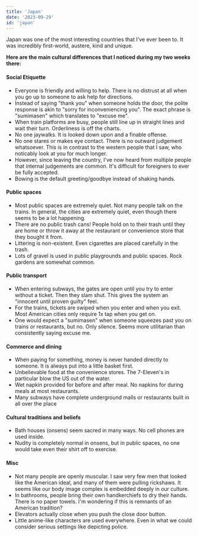 ```yaml
---
title: 'Japan'
date: '2023-09-29'
id: 'japan'
---
```

Japan was one of the most interesting countries that I've ever been to. It was incredibly first-world, austere, kind and unique.

**Here are the main cultural differences that I noticed during my two weeks there:**

#### Social Etiquette

- Everyone is friendly and willing to help. There is no distrust at all when you go up to someone to ask help for directions.
- Instead of saying "thank you" when someone holds the door, the polite response is akin to "sorry for inconveniencing you". The exact phrase is "sumimasen" which translates to "excuse me".
- When train platforms are busy, people still line up in straight lines and wait their turn. Orderliness is off the charts.
- No one jaywalks. It is looked down upon and a finable offense.
- No one stares or makes eye contact. There is no outward judgement whatsoever. This is in contrast to the western people that I saw, who noticably look at you for much longer.
- However, since leaving the country, I've now heard from multiple people that internal judgements are common. It's difficult for foreigners to ever be fully accepted.
- Bowing is the default greeting/goodbye instead of shaking hands.

#### Public spaces

- Most public spaces are extremely quiet. Not many people talk on the trains. In general, the cities are extremely quiet, even though there seems to be a lot happening.
- There are no public trash cans! People hold on to their trash until they are home or throw it away at the restaurant or convenience store that they bought it from.
- Littering is non-existent. Even cigarettes are placed carefully in the trash.
- Lots of gravel is used in public playgrounds and public spaces. Rock gardens are somewhat common.

#### Public transport

- When entering subways, the gates are open until you try to enter without a ticket. Then they slam shut. This gives the system an "innocent until proven guilty" feel.
- For the trains, tickets are swiped when you enter and when you exit. Most American cities only require 1x tap when you get on.
- One would expect a "sumimasen" when someone squeezes past you on trains or restaurants, but no. Only silence. Seems more utilitarian than consistently saying excuse me.

#### Commerce and dining

- When paying for something, money is never handed directly to someone. It is always put into a little basket first.
- Unbelievable food at the convenience stores. The 7-Eleven's in particular blow the US out of the water.
- Wet napkin provided for before and after meal. No napkins for during meals at most restaurants.
- Many subways have complete underground malls or restaurants built in all over the place

#### Cultural traditions and beliefs

- Bath houses (onsens) seem sacred in many ways. No cell phones are used inside.
- Nudity is completely normal in onsens, but in public spaces, no one would take even their shirt off to exercise.

#### Misc

- Not many people are openly muscular. I saw very few men that looked like the American ideal, and many of them were pulling rickshaws. It seems like our body image complex is embedded deeply in our culture.
- In bathrooms, people bring their own handkerchiefs to dry their hands. There is no paper towels. I'm wondering if this is remnants of an American tradition?
- Elevators actually close when you push the close door button.
- Little anime-like characters are used everywhere. Even in what we could consider serious settings like depicting police.
